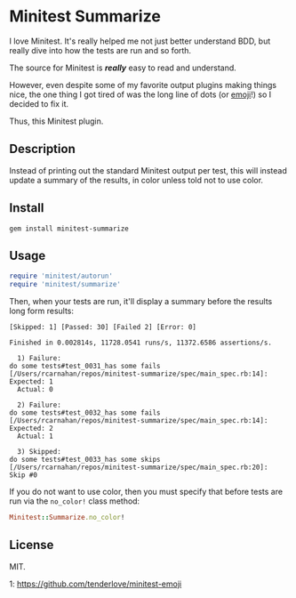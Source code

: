 # Minitest Summarize

I love Minitest. It's really helped me not just better understand BDD, but
really dive into how the tests are run and so forth.

The source for Minitest is **_really_** easy to read and understand.

However, even despite some of my favorite output plugins making things nice,
the one thing I got tired of was the long line of dots (or [emoji](1)!) so I
decided to fix it.

Thus, this Minitest plugin.

## Description

Instead of printing out the standard Minitest output per test, this will
instead update a summary of the results, in color unless told not to use color.

## Install

```
gem install minitest-summarize
```

## Usage

```ruby
require 'minitest/autorun'
require 'minitest/summarize'
```

Then, when your tests are run, it'll display a summary before the results long
form results:

```
[Skipped: 1] [Passed: 30] [Failed 2] [Error: 0]

Finished in 0.002814s, 11728.0541 runs/s, 11372.6586 assertions/s.

  1) Failure:
do some tests#test_0031_has some fails [/Users/rcarnahan/repos/minitest-summarize/spec/main_spec.rb:14]:
Expected: 1
  Actual: 0

  2) Failure:
do some tests#test_0032_has some fails [/Users/rcarnahan/repos/minitest-summarize/spec/main_spec.rb:14]:
Expected: 2
  Actual: 1

  3) Skipped:
do some tests#test_0033_has some skips [/Users/rcarnahan/repos/minitest-summarize/spec/main_spec.rb:20]:
Skip #0
```

If you do not want to use color, then you must specify that before tests are
run via the `no_color!` class method:

```ruby
Minitest::Summarize.no_color!
```

## License

MIT.


1: <https://github.com/tenderlove/minitest-emoji>